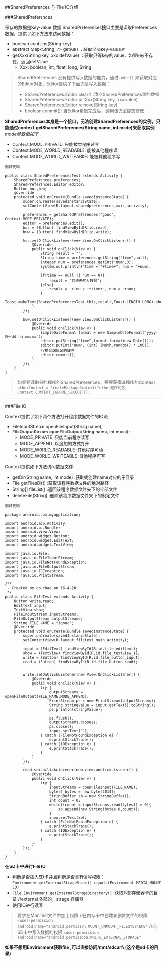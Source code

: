 ##SharedPreferences 与 File IO介绍

###SharedPreferences

保存的数据是Key-value 数据
SharedPreferences**接口**主要是读取Preferences数据，提供了如下方法来访问数据：    
* boolean contains(String key) 
* abstract Map<String, ?> getAll() ：获取全部key-value对
* getXxx(String key, xxx defValue) ：获取只等key的value，如果key不存在，返回defValue
    - Xxx: boolean, int, float, long, String

> SharedPreferences 没有提供写入数据的能力，通过`.edit()` 来获取对应的Editor对象，Editor提供了下面方法写入数据：         
> 
>   * SharedPreferences.Editor clear() :清空SharedPreferences里的数据
>   * SharedPreferences.Editor putXxx(String key, xxx value)
>   * SharedPreferences.Editor remove(String key)
>   * boolean commit(): 当Editor编辑完成后，调用该方法提交修改


**SharedPreferences本身是一个接口，无法创建SharedPreferences的实例，只能通过context.getSharedPreferences(String name, int mode)来获取实例**
*mode参数值如下：*    

* Context.MODE_PRIVATE: 只能被本程序读写
* Context.MODE_WORLD_READABLE: 能被其他程序读
* Context.MODE_WORLD_WRITEABKE: 能被其他程序写      
          
`测试代码`

    public class SharedPreferencesTest extends Activity {
        SharedPreferences preferences;
        SharedPreferences.Editor editor;
        Button bur,buw;
        @Override
        protected void onCreate(Bundle savedInstanceState) {
            super.onCreate(savedInstanceState);
            setContentView(R.layout.sharedpreferences_main_activity);

            preferences = getSharedPreferences("gouc", Context.MODE_PRIVATE);
            editor = preferences.edit();
            bur = (Button) findViewById(R.id.read);
            buw = (Button) findViewById(R.id.write);

            bur.setOnClickListener(new View.OnClickListener() {
                @Override
                public void onClick(View v) {
                    String result = "";
                    String time = preferences.getString("time",null);
                    Integer num = preferences.getInt("num",0);
                    System.out.println("time = "+time+", num = "+num);

                    if(time == null || num == 0){
                        result = "您还未写入数据";
                    }else{
                        result = "time = "+time+", num = "+num;
                    }
                    Toast.makeText(SharedPreferencesTest.this,result,Toast.LENGTH_LONG).show();
                }
            });

            buw.setOnClickListener(new View.OnClickListener() {
                @Override
                public void onClick(View v) {
                    SimpleDateFormat format = new SimpleDateFormat("yyyy-MM-dd hh:mm:ss");
                    editor.putString("time",format.format(new Date()));
                    editor.putInt("num", (int) (Math.random() * 100));
                    //提交编辑区的缓冲
                    editor.commit();
                }
            });
        }
    }

> 如果要读取别的程序的SharedPreferences，需要获得其程序的Context
> `otherContext = CreatePackageContext("other程序的包, Context.CONTEXT_IGNORE_SECURITY);`      

---

###File IO

Context提供了如下两个方法打开程序数据文件的IO流

* FileInputStream openFileInput(String name);
* FileOutputStream openFileOutput(String name, int mode);
    - MODE_PRIVATE :只能当前程序读写
    - MODE_APPEND :以追加的方式打开
    - MODE_WORLD_READABLE :其他程序可读
    - MODE_WORLD_WRITEABLE :其他程序可写

Context提供如下方法访问数据文件:    

* getDir(String name, int mode) :获取或创建name对应的子目录
* File getFilesDir() :获取该程序数据文件的绝对路径
* String[] fileList() :返回该程序数据文件夹下的全部文件
* deleteFile(String) :删除该程序数据文件夹下的制定文件       

`测试代码`

    package android.com.myapplication;

    import android.app.Activity;
    import android.os.Bundle;
    import android.view.View;
    import android.widget.Button;
    import android.widget.EditText;
    import android.widget.TextView;

    import java.io.File;
    import java.io.FileInputStream;
    import java.io.FileNotFoundException;
    import java.io.FileOutputStream;
    import java.io.IOException;
    import java.io.PrintStream;

    /**
     - Created by gouchao on 16-4-20.
     */
    public class FileTest extends Activity {
        Button write,read;
        EditText input;
        TextView show;
        FileInputStream inputStreams;
        FileOutputStream outputStreams;
        String FILE_NAME = "igouc";
        @Override
        protected void onCreate(Bundle savedInstanceState) {
            super.onCreate(savedInstanceState);
            setContentView(R.layout.filetest_main_activity);

            input = (EditText) findViewById(R.id.file_edittext);
            show = (TextView) findViewById(R.id.file_textview_1);
            write = (Button) findViewById(R.id.file_button_input);
            read = (Button) findViewById(R.id.file_button_read);


            write.setOnClickListener(new View.OnClickListener() {
                @Override
                public void onClick(View v) {
                    try {
                        outputStreams = openFileOutput(FILE_NAME,MODE_APPEND);
                        PrintStream ps = new PrintStream(outputStreams);
                        String stringValue = input.getText().toString();
                        ps.println(stringValue);

                        ps.flush();
                        outputStreams.close();
                        ps.close();
                        input.setText("");
                    } catch (FileNotFoundException e) {
                        e.printStackTrace();
                    } catch (IOException e) {
                        e.printStackTrace();
                    }
                }
            });

            read.setOnClickListener(new View.OnClickListener() {
                @Override
                public void onClick(View v) {
                    try {
                        inputStreams = openFileInput(FILE_NAME);
                        byte[] bytes = new byte[2014];
                        StringBuffer sb = new StringBuffer();
                        int count = 0;
                        while((count = inputStreams.read(bytes)) > 0){
                            sb.append(new String(bytes,0,count));
                        }
                        show.setText(sb);
                    } catch (FileNotFoundException e) {
                        e.printStackTrace();
                    } catch (IOException e) {
                        e.printStackTrace();
                    }
                }
            });
        }
    }

**在SD卡中进行File IO**
* 判断是否插入SD卡并且判断是否具有读写权限：`Environment.getExternalStrageState().equals(Environment.MEDIA_MOUNTED)`
* `File Environment.getExternalStrageDirectory()` :获取外部存储器卡的目录 //external 外部的，strage 存储器
* 使用IO进行读写
> 要求在Manifest文件中加上权限
> //在内存卡中创建和删除文件的权限
> `<user-permission android:name="android.permisson.MOUNT_UNMOUNT_FILESYSYTEMS"`
> //向SD卡中写入数据的权限
> `<user-permission android:name="android.permission.WRITE_EXTERNAL_STORAGE"`

**如果不想用Environment获取file ,可以直接访问/mnt/sdcarf/ (这个是sd卡的目录)**


